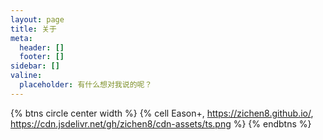 ```yaml
---
layout: page
title: 关于
meta:
  header: []
  footer: []
sidebar: []
valine:
  placeholder: 有什么想对我说的呢？
---
```


{% btns circle center width %}
{% cell Eason+, https://zichen8.github.io/, https://cdn.jsdelivr.net/gh/zichen8/cdn-assets/ts.png %}
{% endbtns %}

